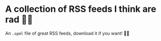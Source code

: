 # A collection of RSS feeds I think are rad 🤙🏼

An `.opml` file of great RSS feeds, download it if you want! 🙌🏻
